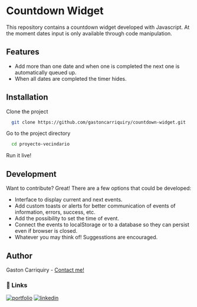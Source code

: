 # Countdown Widget

This repository contains a countdown widget developed with Javascript. At the moment dates input is only available through code manipulation.

## Features

- Add more than one date and when one is completed the next one is automatically queued up.
- When all dates are completed the timer hides.

## Installation

Clone the project

```bash
  git clone https://github.com/gastoncarriquiry/countdown-widget.git
```

Go to the project directory

```bash
  cd proyecto-vecindario
```

Run it live!

## Development

Want to contribute? Great! There are a few options that could be developed:

- Interface to display current and next events.
- Add custom toasts or alerts for better communication of events of information, errors, success, etc.
- Add the possibility to set the time of event.
- Connect the events to localStorage or to a database so they can persist even if browser is closed.
- Whatever you may think of! Suggesstions are encouraged.

## Author

Gaston Carriquiry - [Contact me!](mailto:gastoncarriquiry@gmail.com)

### 🔗 Links

[![portfolio](https://img.shields.io/badge/my_portfolio-000?style=for-the-badge&logo=ko-fi&logoColor=white)](http://gastoncarriquiry.glitch.me/)
[![linkedin](https://img.shields.io/badge/linkedin-0A66C2?style=for-the-badge&logo=linkedin&logoColor=white)](https://www.linkedin.com/gastoncarriquiry)
